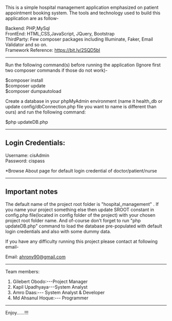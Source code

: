 This is a simple hospital management application emphasized on patient appointment booking system. The tools and technology used to build this application are as follow-

Backend: PHP,MySql\
FrontEnd: HTML,CSS,JavaScript, JQuery, Bootstrap\
ThirdParty: Few composer packages including Illuminate, Faker, Email Validator and so on.\
Framework Reference: https://bit.ly/2SQD5bI

-----------------------------------------------------------------------------------------


Run the following command(s) before running the application (Ignore first two composer commands if those do not work)-

$composer install \
$composer update \
$composer dumpautoload



Create a database in your phpMyAdmin environment (name it health_db or update config/dbConnection.php file you want to name is different than ours) and run the following command:

$php updateDB.php

------------------------

Login Credentials:
------------------------
Username: cisAdmin\
Password: cispass

*Browse About page for default login credential of doctor/patient/nurse

-----------------------------------------------------------
Important notes
----------------------------------------------------------
The default name of the project root folder is "hospital_management" . If you name your project something else
then update SROOT constant in config.php file(located in config folder of the project) with your chosen project root folder name.
And of-course don't forget to run "php updateDB.php" command to load the database pre-populated with default login credentials and 
also with some dummy data.

If you have any difficulty running this project please contact at following email-

Email: ahrony90@gmail.com

------------------------------------------------------------

Team members:
1. Gilebert Obodo:---Project Manager
2. Kapil Upadhyaya---System Analyst
3. Amro Daas:--- System Analyst & Developer
4. Md Ahsanul Hoque:--- Programmer


----------------
Enjoy......!!!